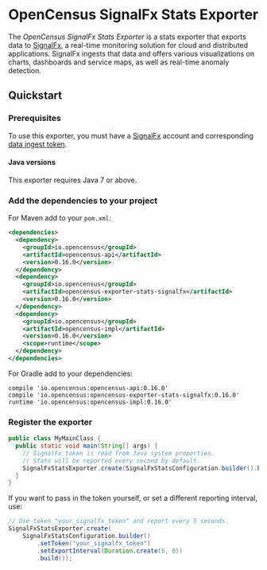 # OpenCensus SignalFx Stats Exporter

The _OpenCensus SignalFx Stats Exporter_ is a stats exporter that
exports data to [SignalFx](https://signalfx.com), a real-time monitoring
solution for cloud and distributed applications. SignalFx ingests that
data and offers various visualizations on charts, dashboards and service
maps, as well as real-time anomaly detection.

## Quickstart

### Prerequisites

To use this exporter, you must have a [SignalFx](https://signalfx.com)
account and corresponding [data ingest
token](https://docs.signalfx.com/en/latest/admin-guide/tokens.html).

#### Java versions

This exporter requires Java 7 or above.

### Add the dependencies to your project

For Maven add to your `pom.xml`:

```xml
<dependencies>
  <dependency>
    <groupId>io.opencensus</groupId>
    <artifactId>opencensus-api</artifactId>
    <version>0.16.0</version>
  </dependency>
  <dependency>
    <groupId>io.opencensus</groupId>
    <artifactId>opencensus-exporter-stats-signalfx</artifactId>
    <version>0.16.0</version>
  </dependency>
  <dependency>
    <groupId>io.opencensus</groupId>
    <artifactId>opencensus-impl</artifactId>
    <version>0.16.0</version>
    <scope>runtime</scope>
  </dependency>
</dependencies>
```

For Gradle add to your dependencies:

```
compile 'io.opencensus:opencensus-api:0.16.0'
compile 'io.opencensus:opencensus-exporter-stats-signalfx:0.16.0'
runtime 'io.opencensus:opencensus-impl:0.16.0'
```

### Register the exporter

```java
public class MyMainClass {
  public static void main(String[] args) {
    // SignalFx token is read from Java system properties.
    // Stats will be reported every second by default.
    SignalFxStatsExporter.create(SignalFxStatsConfiguration.builder().build());
  }
}
```

If you want to pass in the token yourself, or set a different reporting
interval, use:

```java
// Use token "your_signalfx_token" and report every 5 seconds.
SignalFxStatsExporter.create(
    SignalFxStatsConfiguration.builder()
        .setToken("your_signalfx_token")
        .setExportInterval(Duration.create(5, 0))
        .build());
```
